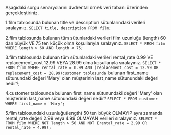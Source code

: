 Aşağıdaki sorgu senaryolarını dvdrental örnek veri tabanı üzerinden gerçekleştiriniz.

1.film tablosunda bulunan title ve description sütunlarındaki verileri sıralayınız.
`SELECT title, description FROM film;`

2.film tablosunda bulunan tüm sütunlardaki verileri film uzunluğu (length) 60 dan büyük VE 75 ten küçük olma koşullarıyla sıralayınız.
`SELECT * FROM film WHERE length > 60 AND length < 75;`

3.film tablosunda bulunan tüm sütunlardaki verileri rental_rate 0.99 VE replacement_cost 12.99 VEYA 28.99 olma koşullarıyla sıralayınız.
`SELECT * FROM film WHERE rental_rate = 0.99 AND (replacement_cost = 12.99 OR replacement_cost = 28.99)customer tablosunda `bulunan first_name sütunundaki değeri 'Mary' olan müşterinin last_name sütunundaki değeri nedir?;

4.customer tablosunda bulunan first_name sütunundaki değeri 'Mary' olan müşterinin last_name sütunundaki değeri nedir?
`SELECT * FROM customer WHERE first_name = 'Mary';`

5.film tablosundaki uzunluğu(length) 50 ten büyük OLMAYIP aynı zamanda rental_rate değeri 2.99 veya 4.99 OLMAYAN verileri sıralayınız.
`SELECT * FROM film WHERE NOT length > 50 AND NOT (rental_rate = 2.99 OR rental_rate = 4.99);`